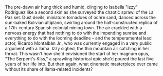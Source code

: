 The pre-dawn air hung thick and humid, clinging to Isabella "Izzy" Rodriguez like a second skin as she surveyed the chaotic sprawl of the La Paz set.  Dust devils, miniature tornadoes of ochre sand, danced across the sun-baked Bolivian altiplano, swirling around the half-constructed replica of a 17th-century Spanish colonial mining town.  The air crackled with a nervous energy that had nothing to do with the impending sunrise and everything to do with the looming deadline – and the temperamental lead actor, Ricardo Montalbán Jr., who was currently engaged in a very public argument with a llama.  Izzy sighed, the thin mountain air catching in her throat.  This wasn't how she'd envisioned the start of her magnum opus, "The Serpent's Kiss," a sprawling historical epic she'd poured the last five years of her life into.  But then again, what cinematic masterpiece ever came without its share of llama-related incidents?
